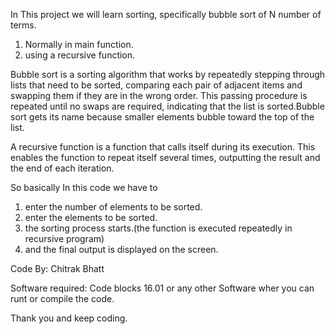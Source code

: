 In This project we will learn sorting,
specifically bubble sort of N number of terms.
1. Normally in main function.
2. using a recursive function.

Bubble sort is a sorting algorithm that works by repeatedly stepping through lists that need to be sorted,
comparing each pair of adjacent items and swapping them if they are in the wrong order. 
This passing procedure is repeated until no swaps are required, 
indicating that the list is sorted.Bubble sort gets its name because smaller elements bubble toward the top of the list.

A recursive function is a function that calls itself during its execution. 
This enables the function to repeat itself several times, 
outputting the result and the end of each iteration. 

So basically In this code we have to 
1. enter the number of elements to be sorted.
2. enter the elements to be sorted.
3. the sorting process starts.(the function is executed repeatedly in recursive program)
4. and the final output is displayed on the screen.


Code By: Chitrak Bhatt

Software required:
Code blocks 16.01 or any other Software wher you can runt or compile the code.



Thank you and keep coding.

